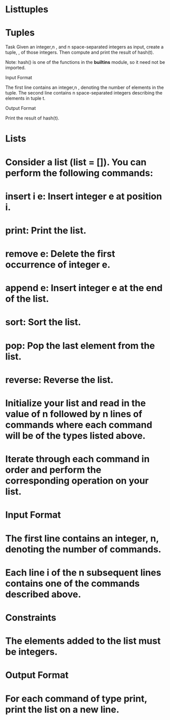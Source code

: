 # Listtuples
# Tuples
Task 
Given an integer,n , and n space-separated integers as input, create a tuple, , of those  integers. Then compute and print the result of hash(t).

Note: hash() is one of the functions in the __builtins__ module, so it need not be imported.

Input Format

The first line contains an integer,n , denoting the number of elements in the tuple. 
The second line contains n space-separated integers describing the elements in tuple t.

Output Format

Print the result of hash(t).


# Lists

# Consider a list (list = []). You can perform the following commands:
# insert i e: Insert integer e at position i.
# print: Print the list.
# remove e: Delete the first occurrence of integer e.
# append e: Insert integer e at the end of the list.
# sort: Sort the list.
# pop: Pop the last element from the list.
# reverse: Reverse the list.

# Initialize your list and read in the value of n followed by n lines of commands where each command will be of the types listed above.
# Iterate through each command in order and perform the corresponding operation on your list.

# Input Format
# The first line contains an integer, n, denoting the number of commands. 
# Each line i of the n subsequent lines contains one of the commands described above.

# Constraints
# The elements added to the list must be integers.

# Output Format
# For each command of type print, print the list on a new line.
	
